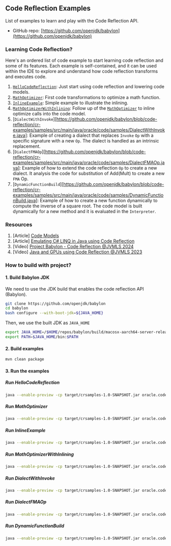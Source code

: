 ## Code Reflection Examples

List of examples to learn and play with the Code Reflection API.

- GitHub repo: [https://github.com/openjdk/babylon](https://github.com/openjdk/babylon)

### Learning Code Reflection?

Here's an ordered list of code example to start learning code reflection and some of its features.
Each example is self-contained, and it can be used within the IDE to explore and understand how code reflection
transforms and executes code.

1. [`HelloCodeReflection`](https://github.com/openjdk/babylon/blob/code-reflection/cr-examples/samples/src/main/java/oracle/code/samples/HelloCodeReflection.java): Just start using code reflection and lowering code models.
2. [`MathOptimizer`](https://github.com/openjdk/babylon/blob/code-reflection/cr-examples/samples/src/main/java/oracle/code/samples/MathOptimizer.java): First code transformations to optimize a math function.
3. [`InlineExample`](https://github.com/openjdk/babylon/blob/code-reflection/cr-examples/samples/src/main/java/oracle/code/samples/InliningExample.java): Simple example to illustrate the inlining.
4. [`MathOptimizerWithInlining`](https://github.com/openjdk/babylon/blob/code-reflection/cr-examples/samples/src/main/java/oracle/code/samples/MathOptimizerWithInlining.java): Follow up of the [`MathOptimizer`](https://github.com/openjdk/babylon/blob/code-reflection/cr-examples/samples/src/main/java/oracle/code/samples/MathOptimizer.java) to inline optimize calls into the code model.
6. [`DialectWithInvoke`][https://github.com/openjdk/babylon/blob/code-reflection/cr-examples/samples/src/main/java/oracle/code/samples/DialectWithInvoke.java]:
Example of creating a dialect that replaces `Invoke` `Op` with a specific signature with a new `Op`. The dialect is handled as an intrinsic replacement.
6. [`DialectFMAOp`][https://github.com/openjdk/babylon/blob/code-reflection/cr-examples/samples/src/main/java/oracle/code/samples/DialectFMAOp.java]: Example of how to extend the code reflection `Op` to create a new dialect. It analysis the code for substitution of Add(Mult) to create a new `FMA` Op.
7. [`DynamicFunctionBuild`][https://github.com/openjdk/babylon/blob/code-reflection/cr-examples/samples/src/main/java/oracle/code/samples/DynamicFunctionBuild.java]: Example of how to create a new function dynamically to compute the inverse of a square root. The code model is built dynamically for a new method and it is evaluated in the `Interpreter`.

### Resources

1. [Article] [Code Models](https://openjdk.org/projects/babylon/articles/code-models)
2. [Article] [Emulating C# LINQ in Java using Code Reflection](https://openjdk.org/projects/babylon/articles/linq)
3. [Video] [Project Babylon - Code Reflection @JVMLS 2024](https://www.youtube.com/watch?v=6c0DB2kwF_Q)
4. [Video] [Java and GPUs using Code Reflection @JVMLS 2023](https://www.youtube.com/watch?v=lbKBu3lTftc)

### How to build with project?

#### 1. Build Babylon JDK

We need to use the JDK build that enables the code reflection API (Babylon).

```bash
git clone https://github.com/openjdk/babylon
cd babylon
bash configure --with-boot-jdk=${JAVA_HOME}
```

Then, we use the built JDK as `JAVA_HOME`

```bash
export JAVA_HOME=/$HOME/repos/babylon/build/macosx-aarch64-server-release/jdk/
export PATH=$JAVA_HOME/bin:$PATH
```

#### 2. Build examples

```bash
mvn clean package
```

#### 3. Run the examples


##### Run HelloCodeReflection

```bash
java --enable-preview -cp target/crsamples-1.0-SNAPSHOT.jar oracle.code.samples.HelloCodeReflection
```

##### Run MathOptimizer

```bash
java --enable-preview -cp target/crsamples-1.0-SNAPSHOT.jar oracle.code.samples.MathOptimizer
```

##### Run InlineExample

```bash
java --enable-preview -cp target/crsamples-1.0-SNAPSHOT.jar oracle.code.samples.InlineExample
```

##### Run MathOptimizerWithInlining

```bash
java --enable-preview -cp target/crsamples-1.0-SNAPSHOT.jar oracle.code.samples.MathOptimizerWithInlining
```

##### Run DialectWithInvoke

```bash
java --enable-preview -cp target/crsamples-1.0-SNAPSHOT.jar oracle.code.samples.DialectWithInvoke
```

##### Run DialectFMAOp

```bash
java --enable-preview -cp target/crsamples-1.0-SNAPSHOT.jar oracle.code.samples.DialectFMAOp
```

##### Run DynamicFunctionBuild

```bash
java --enable-preview -cp target/crsamples-1.0-SNAPSHOT.jar oracle.code.samples.DynamicFunctionBuild
```